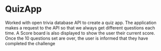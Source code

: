 # QuizApp
Worked with open trivia database API to create a quiz app. The application makes a request to the API so that we always get different questions each time.
A Score board is also displayed to show the user their current score.
Once the 10 questions set are over, the user is informed that they have completed the challenge
